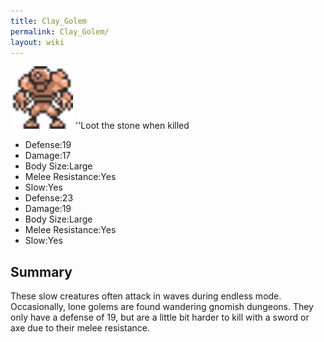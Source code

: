 ```yaml
---
title: Clay_Golem
permalink: Clay_Golem/
layout: wiki
---
```


<img src="clay_golem.png" title="fig:clay_golem.png" alt="clay_golem.png" width="100" />
''Loot the stone when killed

-   Defense:19
-   Damage:17
-   Body Size:Large
-   Melee Resistance:Yes
-   Slow:Yes
-   Defense:23
-   Damage:19
-   Body Size:Large
-   Melee Resistance:Yes
-   Slow:Yes

Summary
-------

These slow creatures often attack in waves during endless mode.
Occasionally, lone golems are found wandering gnomish dungeons. They
only have a defense of 19, but are a little bit harder to kill with a
sword or axe due to their melee resistance.
